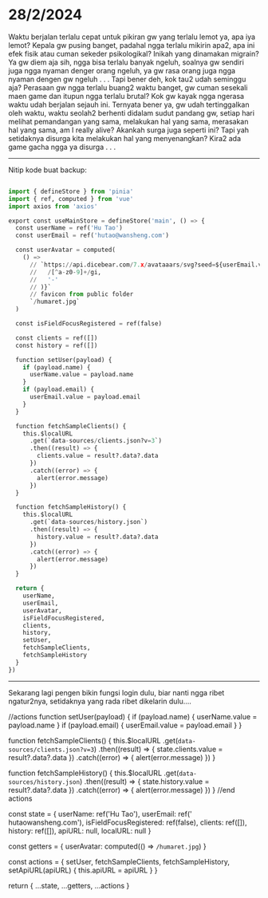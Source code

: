 # 28/2/2024

Waktu berjalan terlalu cepat untuk pikiran gw yang terlalu lemot ya, apa iya lemot? Kepala gw pusing banget, padahal ngga terlalu mikirin apa2, apa ini efek fisik atau cuman sekeder psikologikal? Inikah yang dinamakan migrain? Ya gw diem aja sih, ngga bisa terlalu banyak ngeluh, soalnya gw sendiri juga ngga nyaman denger orang ngeluh, ya gw rasa orang juga ngga nyaman dengen gw ngeluh . . .
Tapi bener deh, kok tau2 udah seminggu aja? Perasaan gw ngga terlalu buang2 waktu banget, gw cuman sesekali maen game dan itupun ngga terlalu brutal? Kok gw kayak ngga ngerasa waktu udah berjalan sejauh ini. Ternyata bener ya, gw udah tertinggalkan oleh waktu, waktu seolah2 berhenti didalam sudut pandang gw, setiap hari melihat pemandangan yang sama, melakukan hal yang sama, merasakan hal yang sama, am I really alive? Akankah surga juga seperti ini? Tapi yah setidaknya disurga kita melakukan hal yang menyenangkan? Kira2 ada game gacha ngga ya disurga . . .

--------

Nitip kode buat backup:
```python

import { defineStore } from 'pinia'
import { ref, computed } from 'vue'
import axios from 'axios'

export const useMainStore = defineStore('main', () => {
  const userName = ref('Hu Tao')
  const userEmail = ref('hutao@wansheng.com')

  const userAvatar = computed(
    () =>
      // `https://api.dicebear.com/7.x/avataaars/svg?seed=${userEmail.value.replace(
      //   /[^a-z0-9]+/gi,
      //   '-'
      // )}`
      // favicon from public folder
      `/humaret.jpg`
  )

  const isFieldFocusRegistered = ref(false)

  const clients = ref([])
  const history = ref([])

  function setUser(payload) {
    if (payload.name) {
      userName.value = payload.name
    }
    if (payload.email) {
      userEmail.value = payload.email
    }
  }

  function fetchSampleClients() {
    this.$localURL
      .get(`data-sources/clients.json?v=3`)
      .then((result) => {
        clients.value = result?.data?.data
      })
      .catch((error) => {
        alert(error.message)
      })
  }

  function fetchSampleHistory() {
    this.$localURL
      .get(`data-sources/history.json`)
      .then((result) => {
        history.value = result?.data?.data
      })
      .catch((error) => {
        alert(error.message)
      })
  }

  return {
    userName,
    userEmail,
    userAvatar,
    isFieldFocusRegistered,
    clients,
    history,
    setUser,
    fetchSampleClients,
    fetchSampleHistory
  }
})

```

-----------

Sekarang lagi pengen bikin fungsi login dulu, biar nanti ngga ribet ngatur2nya, setidaknya yang rada ribet dikelarin dulu....

//actions
  function setUser(payload) {
    if (payload.name) {
      userName.value = payload.name
    }
    if (payload.email) {
      userEmail.value = payload.email
    }
  }

  function fetchSampleClients() {
    this.$localURL
      .get(`data-sources/clients.json?v=3`)
      .then((result) => {
        state.clients.value = result?.data?.data
      })
      .catch((error) => {
        alert(error.message)
      })
  }

  function fetchSampleHistory() {
    this.$localURL
      .get(`data-sources/history.json`)
      .then((result) => {
        state.history.value = result?.data?.data
      })
      .catch((error) => {
        alert(error.message)
      })
  }
  //end actions

  const state = {
    userName: ref('Hu Tao'),
    userEmail: ref(' hutaowansheng.com'),
    isFieldFocusRegistered: ref(false),
    clients: ref([]),
    history: ref([]),
    apiURL: null,
    localURL: null
  }

  const getters = {
    userAvatar: computed(() => `/humaret.jpg`)
  }

  const actions = {
    setUser,
    fetchSampleClients,
    fetchSampleHistory,
    setApiURL(apiURL) {
      this.apiURL = apiURL
    }
  }

  return {
    ...state,
    ...getters,
    ...actions
  }